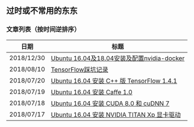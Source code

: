 <meta http-equiv="Content-Type" content="text/html; charset=utf-8" />
<base target="_blank" />

## 过时或不常用的东东

### 文章列表（按时间逆排序）

日期 | 标题
-- | --
2018/12/30 | [Ubuntu 16.04及18.04安装及配置nvidia-docker](Ubuntu_16.04及18.04安装及配置nvidia-docker.md)
2018/08/10 | [TensorFlow踩坑记录](TensorFlow踩坑记录.md)
2018/07/20 | [Ubuntu 16.04 安装 C++ 版 TensorFlow 1.4.1](Ubuntu_16.04安装C++版TensorFlow_1.4.1.md)
2018/07/19 | [Ubuntu 16.04 安装 Caffe 1.0](Ubuntu_16.04安装Caffe_1.0.md)
2018/07/18 | [Ubuntu 16.04 安装 CUDA 8.0 和 cuDNN 7](Ubuntu_16.04安装CUDA_8.0和cuDNN_7.md)
2018/07/17 | [Ubuntu 16.04 安装 NVIDIA TITAN Xp 显卡驱动](Ubuntu_16.04安装NVIDIA_TITAN_Xp显卡驱动.md)

